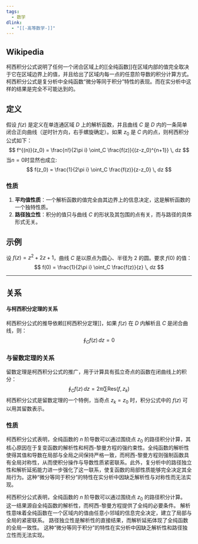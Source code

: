 ```yaml
---
tags:
  - 数学
dlink:
  - "[[-高等数学-]]"
---
```

## Wikipedia
柯西积分公式说明了任何一个闭合区域上的[[全纯函数]]在区域内部的值完全取决于它在区域边界上的值，并且给出了区域内每一点的任意阶导数的积分计算方式。柯西积分公式是复分析中全纯函数“微分等同于积分”特性的表现。而在实分析中这样的结果是完全不可能达到的。

## 定义​
假设 $f(z)$ 是定义在单连通区域 $D$ 上的解析函数，并且曲线 $C$ 是 $D$ 内的一条简单闭合正向曲线（逆时针方向，右手螺旋确定）。如果 $z_0$ 是 $C$ 内的点，则柯西积分公式如下：
$$
f^{(n)}(z_0) = \frac{n!}{2\pi i} \oint_C \frac{f(z)}{(z-z_0)^{n+1}} \, dz
$$
当$n=0$时显然也成立: 
$$
f(z_0) = \frac{1}{2\pi i} \oint_C \frac{f(z)}{z-z_0} \, dz
$$

### 性质
1. **平均值性质**：一个解析函数的值完全由其边界上的信息决定，这是解析函数的一个独特性质。
2. **路径独立性**：积分的值只与曲线 $C$ 的形状及其包围的点有关，而与路径的具体形式无关。

## 示例
设 $f(z) = z^2 + 2z + 1$，曲线 $C$ 是以原点为圆心、半径为 2 的圆。要求 $f(0)$ 的值：
$$
f(0) = \frac{1}{2\pi i} \oint_C \frac{f(z)}{z} \, dz
$$


---
## 关系
#### 与柯西积分定理的关系
柯西积分公式的推导依赖[[柯西积分定理]]，如果 $f(z)$ 在 $D$ 内解析且 $C$ 是闭合曲线，则：
$$
\oint_C f(z) \, dz = 0
$$
### 与留数定理的关系
留数定理是柯西积分公式的推广，用于计算具有孤立奇点的函数在闭曲线上的积分：
$$
\oint_C f(z) \, dz = 2\pi i \sum \text{Res}(f, z_k)
$$
柯西积分公式是留数定理的一个特例，当奇点 $z_k = z_0$ 时，积分公式中的 $f(z)$ 可以用其留数表示。



### 性质
柯西积分公式表明，全纯函数的 $n$ 阶导数可以通过围绕点 $z_0$ 的路径积分计算，其核心原因在于复变函数的解析性和柯西-黎曼方程的强约束性。全纯函数的解析性使得其值和导数在局部与全局之间保持严格一致，而柯西-黎曼方程则强制函数具有全局对称性，从而使积分操作与导数性质紧密联系。此外，复分析中的路径独立性和解析延拓能力进一步强化了这一联系，使复函数的局部性质能够完全决定其全局行为。这种“微分等同于积分”的特性在实分析中因缺乏解析性与对称性而无法实现。


柯西积分公式表明，全纯函数的 $n$ 阶导数可以通过围绕点 $z_0$​ 的路径积分计算。
这一结果源自全纯函数的解析性，而柯西-黎曼方程提供了全纯的必要条件。
解析性意味着全纯函数在一个区域内的值由任意小邻域的信息完全决定，建立了局部与全局的紧密联系。
路径独立性是解析性的直接结果，而解析延拓体现了全纯函数的全局一致性。
这种“微分等同于积分”的特性在实分析中因缺乏解析性和路径独立性而无法实现。